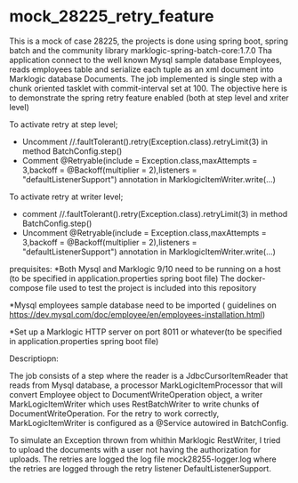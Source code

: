 # mock_28225_retry_feature

This is a mock of case 28225, the projects is done using spring boot, spring batch and the community library marklogic-spring-batch-core:1.7.0 
Tha application connect to the well known Mysql sample database Employees, reads employees table and serialize each tuple as an xml document into Marklogic database Documents.
The job implemented is single step with a chunk oriented tasklet with commit-interval set at 100. The objective here is to demonstrate the spring retry feature enabled (both at step level and xriter level)

To activate retry at step level;
* Uncomment //.faultTolerant().retry(Exception.class).retryLimit(3) in method BatchConfig.step()
* Comment @Retryable(include = Exception.class,maxAttempts = 3,backoff = @Backoff(multiplier = 2),listeners = "defaultListenerSupport") 
annotation in MarklogicItemWriter.write(...)

To activate retry at writer level;
* comment //.faultTolerant().retry(Exception.class).retryLimit(3) in method BatchConfig.step()
* Uncomment @Retryable(include = Exception.class,maxAttempts = 3,backoff = @Backoff(multiplier = 2),listeners = "defaultListenerSupport") annotation in MarklogicItemWriter.write(...)


prequisites:
*Both Mysql and Marklogic 9/10 need to be running on a host (to be specified in application.properties spring boot file) The docker-compose file used to test the project is included into this repository

*Mysql employees sample database need to be imported ( guidelines on https://dev.mysql.com/doc/employee/en/employees-installation.html)

*Set up a Marklogic HTTP server on port 8011 or whatever(to be specified in application.properties spring boot file)

Descriptiopn:

The job consists of a step where the reader is a JdbcCursorItemReader that reads from Mysql database, a processor MarkLogicItemProcessor
that will convert Employee object to DocumentWriteOperation object, a writer MarkLogicItemWriter which uses RestBatchWriter to write chunks of DocumentWriteOperation.
For the retry to work correctly, MarkLogicItemWriter is configured as a @Service autowired in BatchConfig.

To simulate an Exception thrown from whithin Marklogic RestWriter, I tried to upload the documents with a user not having the authorization
for uploads.
The retries are logged the log file mock28255-logger.log where the retries are logged through the retry listener DefaultListenerSupport.


